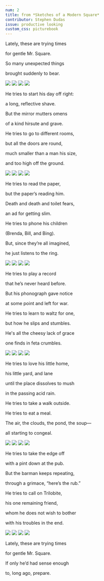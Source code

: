 ```yaml
---
num: 2
title: from *Sketches of a Modern Square*
contributor: Stephen Dudas
issue: productive looking
custom_css: picturebook
---
```


<div id="book">
<div class="pbookstanza tradwrap">
<div>
<p>Lately, these are trying times</p>
<p>for gentle Mr. Square.</p>
<p>So many unexpected things</p>
<p>brought suddenly to bear.</p>
</div>
</div>
<img class="desktop" src="/assets/images/dudas-sketches/1.png">
<img class="mobile" src="/assets/images/dudas-sketches/m1.png">
<img class="desktop" src="/assets/images/dudas-sketches/2.png">
<img class="mobile" src="/assets/images/dudas-sketches/m2.png">
<div class="pbookstanza tradwrap">
<div>
<p>He tries to start his day off right:</p>
<p>a long, reflective shave.</p>
<p>But the mirror mutters omens</p>
<p>of a kind hirsute and grave.</p>
</div>
</div>
<div class="pbookstanza tradwrap">
<div>
<p>He tries to go to different rooms,</p>
<p>but all the doors are round,</p>
<p>much smaller than a man his size,</p>
<p>and too high off the ground.</p>
</div>
</div>
<img class="desktop" src="/assets/images/dudas-sketches/3.png">
<img class="mobile" src="/assets/images/dudas-sketches/m3.png">
<img class="desktop" src="/assets/images/dudas-sketches/4.png">
<img class="mobile" src="/assets/images/dudas-sketches/m4.png">
<div class="pbookstanza tradwrap">
<div>
<p>He tries to read the paper,</p>
<p>but the paper’s reading him.</p>
<p>Death and death and toilet fears,</p>
<p>an ad for getting slim.</p>
</div>
</div>
<div class="pbookstanza tradwrap">
<div>
<p>He tries to phone his children</p>
<p>(Brenda, Bill, and Bing).</p>
<p>But, since they’re all imagined,</p>
<p>he just listens to the ring.</p>
</div>
</div>
<img class="desktop" src="/assets/images/dudas-sketches/5.png">
<img class="mobile" src="/assets/images/dudas-sketches/m5.png">
<img class="desktop" src="/assets/images/dudas-sketches/6.png">
<img class="mobile" src="/assets/images/dudas-sketches/m6.png">
<div class="pbookstanza tradwrap">
<div>
<p>He tries to play a record</p>
<p>that he’s never heard before.</p>
<p>But his phonograph gave notice</p>
<p>at some point and left for war.</p>
</div>
</div>
<div class="pbookstanza tradwrap">
<div>
<p>He tries to learn to waltz for one,</p>
<p>but how he slips and stumbles.</p>
<p>He's all the cheesy lack of grace</p>
<p>one finds in feta crumbles.</p>
</div>
</div>
<img class="desktop" src="/assets/images/dudas-sketches/7.png">
<img class="mobile" src="/assets/images/dudas-sketches/m7.png">
<img class="desktop" src="/assets/images/dudas-sketches/8.png">
<img class="mobile" src="/assets/images/dudas-sketches/m8.png">
<div class="pbookstanza tradwrap">
<div>
<p>He tries to love his little home,</p>
<p>his little yard, and lane</p>
<p>until the place dissolves to mush</p>
<p>in the passing acid rain.</p>
</div>
</div>
<div class="pbookstanza tradwrap">
<div>
<p>He tries to take a walk outside.</p>
<p>He tries to eat a meal.</p>
<p>The air, the clouds, the pond, the soup—</p>
<p>all starting to congeal.</p>
</div>
</div>
<img class="desktop" src="/assets/images/dudas-sketches/9.png">
<img class="mobile" src="/assets/images/dudas-sketches/m9.png">
<img class="desktop" src="/assets/images/dudas-sketches/10.png">
<img class="mobile" src="/assets/images/dudas-sketches/m10.png">
<div class="pbookstanza tradwrap">
<div>
<p>He tries to take the edge off</p>
<p>with a pint down at the pub.</p>
<p>But the barman keeps repeating,</p>
<p>through a grimace, “here’s the rub.”</p>
</div>
</div>
<div class="pbookstanza tradwrap">
<div>
<p>He tries to call on Trilobite,</p>
<p>his one remaining friend,</p>
<p>whom he does not wish to bother</p>
<p>with his troubles in the end.</p>
</div>
</div>
<img class="desktop" src="/assets/images/dudas-sketches/11.png">
<img class="mobile" src="/assets/images/dudas-sketches/m11.png">
<img class="desktop" src="/assets/images/dudas-sketches/12.png">
<img class="mobile" src="/assets/images/dudas-sketches/m12.png">
<div class="pbookstanza tradwrap">
<div>
<p>Lately, these are trying times</p>
<p>for gentle Mr. Square.</p>
<p>If only he’d had sense enough</p>
<p>to, long ago, prepare.</p>
</div>
</div>
</div>
